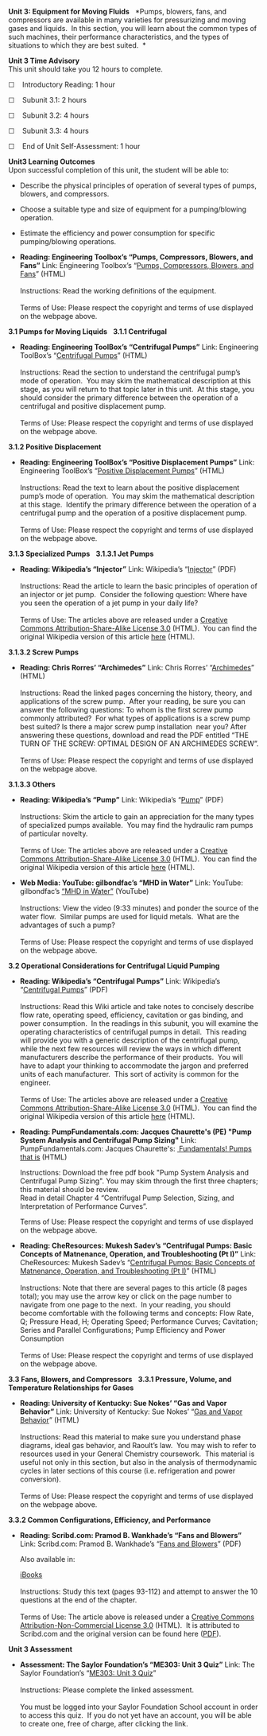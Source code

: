 **Unit 3: Equipment for Moving Fluids** <span id="3"></span> 
*Pumps, blowers, fans, and compressors are available in many varieties
for pressurizing and moving gases and liquids.  In this section, you
will learn about the common types of such machines, their performance
characteristics, and the types of situations to which they are best
suited.  *

**Unit 3 Time Advisory**  
This unit should take you 12 hours to complete.

☐    Introductory Reading: 1 hour

☐    Subunit 3.1: 2 hours

☐    Subunit 3.2: 4 hours

☐    Subunit 3.3: 4 hours

☐    End of Unit Self-Assessment: 1 hour

**Unit3 Learning Outcomes**  
Upon successful completion of this unit, the student will be able to:

-   Describe the physical principles of operation of several types of
    pumps, blowers, and compressors.
-   Choose a suitable type and size of equipment for a pumping/blowing
    operation.
-   Estimate the efficiency and power consumption for specific
    pumping/blowing operations.

-   **Reading: Engineering Toolbox’s “Pumps, Compressors, Blowers, and
    Fans”**
    Link: Engineering Toolbox’s “[Pumps, Compressors, Blowers, and
    Fans](http://www.engineeringtoolbox.com/pumps-compressors-fans-blowers-d_675.html)”
    (HTML)  
        
     Instructions: Read the working definitions of the equipment.  
        
     Terms of Use: Please respect the copyright and terms of use
    displayed on the webpage above.

**3.1 Pumps for Moving Liquids** <span id="3.1"></span> 
**3.1.1 Centrifugal** <span id="3.1.1"></span> 
-   **Reading: Engineering ToolBox’s “Centrifugal Pumps”**
    Link: Engineering ToolBox’s “[Centrifugal
    Pumps](http://www.engineeringtoolbox.com/centrifugal-pumps-d_54.html)”
    (HTML)  
        
     Instructions: Read the section to understand the centrifugal pump’s
    mode of operation.  You may skim the mathematical description at
    this stage, as you will return to that topic later in this unit.  At
    this stage, you should consider the primary difference between the
    operation of a centrifugal and positive displacement pump.  
        
     Terms of Use: Please respect the copyright and terms of use
    displayed on the webpage above.

**3.1.2 Positive Displacement** <span id="3.1.2"></span> 
-   **Reading: Engineering ToolBox’s “Positive Displacement Pumps”**
    Link: Engineering ToolBox’s “[Positive Displacement
    Pumps](http://www.engineeringtoolbox.com/positive-displacement-pumps-d_414.html)”
    (HTML)  
        
     Instructions: Read the text to learn about the positive
    displacement pump’s mode of operation.  You may skim the
    mathematical description at this stage.  Identify the primary
    difference between the operation of a centrifugal pump and the
    operation of a positive displacement pump.  
        
     Terms of Use: Please respect the copyright and terms of use
    displayed on the webpage above.

**3.1.3 Specialized Pumps** <span id="3.1.3"></span> 
**3.1.3.1 Jet Pumps** <span id="3.1.3.1"></span> 
-   **Reading: Wikipedia’s “Injector”**
    Link: Wikipedia’s
    “[Injector](http://www.saylor.org/site/wp-content/uploads/2011/04/Injector.pdf)”
    (PDF)  
        
     Instructions: Read the article to learn the basic principles of
    operation of an injector or jet pump.  Consider the following
    question: Where have you seen the operation of a jet pump in your
    daily life?  
        
     Terms of Use: The articles above are released under a [Creative
    Commons Attribution-Share-Alike License
    3.0](http://creativecommons.org/licenses/by-sa/3.0/) (HTML).  You
    can find the original Wikipedia version of this article
    [here](http://en.wikipedia.org/wiki/Jet_pump) (HTML).

**3.1.3.2 Screw Pumps** <span id="3.1.3.2"></span> 
-   **Reading: Chris Rorres’ “Archimedes”**
    Link: Chris Rorres’
    “[Archimedes](http://www.math.nyu.edu/~crorres/Archimedes/contents.html)”
    (HTML)  
        
     Instructions: Read the linked pages concerning the history, theory,
    and applications of the screw pump.  After your reading, be sure you
    can answer the following questions: To whom is the first screw pump
    commonly attributed?  For what types of applications is a screw pump
    best suited? Is there a major screw pump installation  near you?
    After answering these questions, download and read the PDF entitled
    “THE TURN OF THE SCREW: OPTIMAL DESIGN OF AN ARCHIMEDES SCREW”.  
                              
     Terms of Use: Please respect the copyright and terms of use
    displayed on the webpage above.

**3.1.3.3 Others** <span id="3.1.3.3"></span> 
-   **Reading: Wikipedia’s “Pump”**
    Link: Wikipedia’s
    “[Pump](http://www.saylor.org/site/wp-content/uploads/2011/04/Pump.pdf)”
    (PDF)  
        
     Instructions: Skim the article to gain an appreciation for the many
    types of specialized pumps available.  You may find the hydraulic
    ram pumps of particular novelty.  
        
     Terms of Use: The articles above are released under a [Creative
    Commons Attribution-Share-Alike License
    3.0](http://creativecommons.org/licenses/by-sa/3.0/) (HTML).  You
    can find the original Wikipedia version of this article
    [here](http://en.wikipedia.org/wiki/Pumps) (HTML).

-   **Web Media: YouTube: gilbondfac’s “MHD in Water”**
    Link: YouTube: gilbondfac’s [“MHD in
    Water”](http://www.youtube.com/watch?v=sT39rd4P9x4&NR=1&feature=fvwp)
    (YouTube)  
        
     Instructions: View the video (9:33 minutes) and ponder the source
    of the water flow.  Similar pumps are used for liquid metals.  What
    are the advantages of such a pump?  
        
     Terms of Use: Please respect the copyright and terms of use
    displayed on the webpage above.

**3.2 Operational Considerations for Centrifugal Liquid Pumping** <span
id="3.2"></span> 
-   **Reading: Wikipedia’s “Centrifugal Pumps”**
    Link: Wikipedia’s “[Centrifugal
    Pumps](http://www.saylor.org/site/wp-content/uploads/2011/04/Centrifugal_pump.pdf)”
    (PDF)  
        
     Instructions: Read this Wiki article and take notes to concisely
    describe flow rate, operating speed, efficiency, cavitation or gas
    binding, and power consumption.  In the readings in this subunit,
    you will examine the operating characteristics of centrifugal pumps
    in detail.  This reading will provide you with a generic description
    of the centrifugal pump, while the next few resources will review
    the ways in which different manufacturers describe the performance
    of their products.  You will have to adapt your thinking to
    accommodate the jargon and preferred units of each manufacturer. 
    This sort of activity is common for the engineer.  
        
     Terms of Use: The articles above are released under a [Creative
    Commons Attribution-Share-Alike License
    3.0](http://creativecommons.org/licenses/by-sa/3.0/) (HTML).  You
    can find the original Wikipedia version of this article
    [here](http://en.wikipedia.org/wiki/Centrifugal_pump) (HTML).

-   **Reading: PumpFundamentals.com: Jacques Chaurette's (PE) "Pump
    System Analysis and Centrifugal Pump Sizing"**
    Link: PumpFundamentals.com: Jacques Chaurette's: [ Fundamentals!
    Pumps that is](http://www.pumpfundamentals.com/pump_book.htm)
    (HTML)  
      
     Instructions: Download the free pdf book "Pump System Analysis and
    Centrifugal Pump Sizing". You may skim through the first three
    chapters; this material should be review.  
     Read in detail Chapter 4 “Centrifugal Pump Selection, Sizing, and
    Interpretation of Performance Curves”.  
      
     Terms of Use: Please respect the copyright and terms of use
    displayed on the webpage above.

-   **Reading: CheResources: Mukesh Sadev’s “Centrifugal Pumps: Basic
    Concepts of Matnenance, Operation, and Troubleshooting (Pt I)”**
    Link: CheResources: Mukesh Sadev’s “[Centrifugal Pumps: Basic
    Concepts of Matnenance, Operation, and Troubleshooting (Pt
    I)](http://www.cheresources.com/content/articles/fluid-flow/centrifugal-pumps-basic-concepts-of-operation-maintenance-and-troubleshooting?pg=1)”
    (HTML)  
        
     Instructions: Note that there are several pages to this article (8
    pages total); you may use the arrow key or click on the page number
    to navigate from one page to the next.  In your reading, you should
    become comfortable with the following terms and concepts: Flow Rate,
    Q; Pressure Head, H; Operating Speed; Performance Curves;
    Cavitation; Series and Parallel Configurations; Pump Efficiency and
    Power Consumption  
        
     Terms of Use: Please respect the copyright and terms of use
    displayed on the webpage above.

**3.3 Fans, Blowers, and Compressors** <span id="3.3"></span> 
**3.3.1 Pressure, Volume, and Temperature Relationships for Gases**
<span id="3.3.1"></span> 
-   **Reading: University of Kentucky: Sue Nokes’ “Gas and Vapor
    Behavior”**
    Link: University of Kentucky: Sue Nokes’ “[Gas and Vapor
    Behavior](https://web.archive.org/web/20121029001220/http://www.bae.uky.edu/~snokes/BAE549thermo/gasesvapor.htm)”
    (HTML)  
        
     Instructions: Read this material to make sure you understand phase
    diagrams, ideal gas behavior, and Raoult’s law.  You may wish to
    refer to resources used in your General Chemistry coursework.  This
    material is useful not only in this section, but also in the
    analysis of thermodynamic cycles in later sections of this course
    (i.e. refrigeration and power conversion).  
        
     Terms of Use: Please respect the copyright and terms of use
    displayed on the webpage above.

**3.3.2 Common Configurations, Efficiency, and Performance** <span
id="3.3.2"></span> 
-   **Reading: Scribd.com: Pramod B. Wankhade’s “Fans and Blowers”**
    Link: Scribd.com: Pramod B. Wankhade’s “[Fans and
    Blowers](http://www.saylor.org/site/wp-content/uploads/2011/09/Chapter-3.5-Fans-Blowers.pdf)”
    (PDF)  
      
     Also available in:  

    [iBooks](http://www.saylor.org/site/wp-content/uploads/2011/09/GUIDE-BOOK-pavan-kumar.epub)  
        
     Instructions: Study this text (pages 93-112) and attempt to answer
    the 10 questions at the end of the chapter.  
        
     Terms of Use: The article above is released under a [Creative
    Commons Attribution-Non-Commercial License
    3.0](http://creativecommons.org/licenses/by-nc/3.0/) (HTML).  It is
    attributed to Scribd.com and the original version can be found here
    ([PDF](http://www.scribd.com/doc/16648848/Fans-BlowersCalculation-of-Power)). 

**Unit 3 Assessment** <span id="3.4"></span> 
-   **Assessment: The Saylor Foundation’s “ME303: Unit 3 Quiz”**
    Link: The Saylor Foundation’s “[ME303: Unit 3
    Quiz](http://school.saylor.org/mod/quiz/view.php?id=951)”  
        
     Instructions: Please complete the linked assessment.  
        
     You must be logged into your Saylor Foundation School account in
    order to access this quiz.  If you do not yet have an account, you
    will be able to create one, free of charge, after clicking the
    link. 


